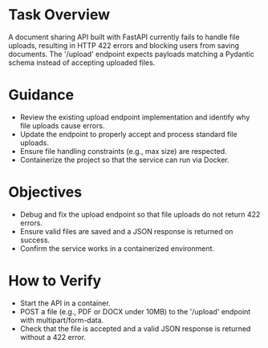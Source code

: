 # Task Overview
A document sharing API built with FastAPI currently fails to handle file uploads, resulting in HTTP 422 errors and blocking users from saving documents. The '/upload' endpoint expects payloads matching a Pydantic schema instead of accepting uploaded files.

# Guidance
- Review the existing upload endpoint implementation and identify why file uploads cause errors.
- Update the endpoint to properly accept and process standard file uploads.
- Ensure file handling constraints (e.g., max size) are respected.
- Containerize the project so that the service can run via Docker.

# Objectives
- Debug and fix the upload endpoint so that file uploads do not return 422 errors.
- Ensure valid files are saved and a JSON response is returned on success.
- Confirm the service works in a containerized environment.

# How to Verify
- Start the API in a container.
- POST a file (e.g., PDF or DOCX under 10MB) to the '/upload' endpoint with multipart/form-data.
- Check that the file is accepted and a valid JSON response is returned without a 422 error.
